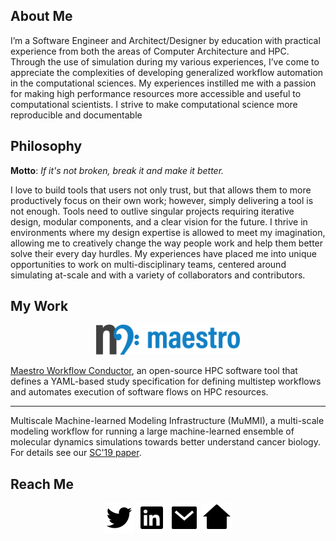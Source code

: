 ## About Me

I’m a Software Engineer and Architect/Designer by education with practical experience from both the areas of Computer Architecture and HPC. Through the use of simulation during my various experiences, I’ve come to appreciate the complexities of developing generalized workflow automation in the computational sciences. My experiences instilled me with a passion for making high performance resources more accessible and useful to computational scientists. I strive to make computational science more reproducible and documentable

## Philosophy

**Motto**: *If it's not broken, break it and make it better.*

I love to build tools that users not only trust, but that allows them to more productively focus on their own work; however, simply delivering a tool is not enough. Tools need to outlive singular projects requiring iterative design, modular components, and a clear vision for the future. I thrive in environments where my design expertise is allowed to meet my imagination, allowing me to creatively change the way people work and help them better solve their every day hurdles. My experiences have placed me into unique opportunities to work on multi-disciplinary teams, centered around simulating at-scale and with a variety of collaborators and contributors.

## My Work
<p align="center" ><a href="https://github.com/LLNL/maestrowf" alt="Orchestrate your workflows with ease!"><img src="https://github.com/LLNL/maestrowf/raw/develop/assets/logo.png?raw=true" height=48></a></p>

[Maestro Workflow Conductor](https://github.com/LLNL/maestrowf), an open-source HPC software tool that defines a YAML-based study specification for defining multistep workflows and automates execution of software flows on HPC resources.

---

Multiscale Machine-learned Modeling Infrastructure (MuMMI), a multi-scale modeling workflow for running a large machine-learned ensemble of molecular dynamics simulations towards better understand cancer biology. For details see our [SC'19 paper](https://dl.acm.org/doi/10.1145/3295500.3356197).

## Reach Me
<p align="center">
    <a href="https://twitter.com/therapiditalian" alt="Twitter"><img src="https://raw.githubusercontent.com/FrankD412/frankd412/master/assets/icons/twitter-fill.svg" height=48></a>
    <a href="http://linkedin.com/in/francesco-di-natale-08330867" alt="Linkedin"><img src="https://raw.githubusercontent.com/FrankD412/frankd412/master/assets/icons/linkedin-box-fill.svg" height=48></a>
    <a href="mailto:frank.dinatale1988@gmail.com" alt="Contact me"><img src="https://raw.githubusercontent.com/FrankD412/frankd412/master/assets/icons/mail-fill.svg" height=48></a>
    <a href="https://frankd412.github.io/" alt="My site"><img src="https://raw.githubusercontent.com/FrankD412/frankd412/master/assets/icons/home-2-fill.svg" height=48></a>

</p>